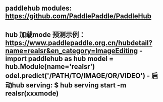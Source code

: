 
paddlehub modules: https://github.com/PaddlePaddle/PaddleHub
---
hub 加载mode 预测示例：https://www.paddlepaddle.org.cn/hubdetail?name=realsr&en_category=ImageEditing
    -   import paddlehub as hub
        model = hub.Module(name='realsr')
        odel.predict('/PATH/TO/IMAGE/OR/VIDEO')
    - 启动hub serving: $ hub serving start -m realsr(xxxmode)
---

